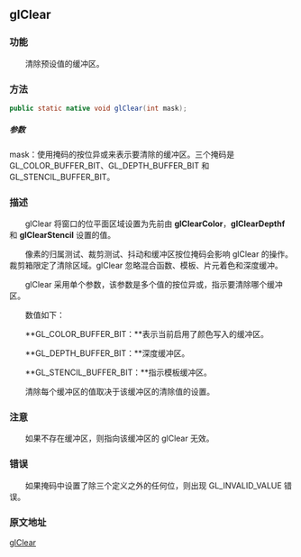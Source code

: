 ## glClear

### 功能

　　清除预设值的缓冲区。

### 方法

```java
public static native void glClear(int mask);
```

##### 参数

mask：使用掩码的按位异或来表示要清除的缓冲区。三个掩码是 GL_COLOR_BUFFER_BIT、GL_DEPTH_BUFFER_BIT 和 GL_STENCIL_BUFFER_BIT。

### 描述

　　glClear 将窗口的位平面区域设置为先前由 **glClearColor**，**glClearDepthf** 和 **glClearStencil** 设置的值。

　　像素的归属测试、裁剪测试、抖动和缓冲区按位掩码会影响 glClear 的操作。裁剪箱限定了清除区域。glClear 忽略混合函数、模板、片元着色和深度缓冲。

　　glClear 采用单个参数，该参数是多个值的按位异或，指示要清除哪个缓冲区。

　　数值如下：

　　**GL_COLOR_BUFFER_BIT：**表示当前启用了颜色写入的缓冲区。

　　**GL_DEPTH_BUFFER_BIT：**深度缓冲区。

　　**GL_STENCIL_BUFFER_BIT：**指示模板缓冲区。

　　清除每个缓冲区的值取决于该缓冲区的清除值的设置。

### 注意

　　如果不存在缓冲区，则指向该缓冲区的 glClear 无效。

### 错误

　　如果掩码中设置了除三个定义之外的任何位，则出现 GL_INVALID_VALUE 错误。

### 原文地址

[glClear](https://www.khronos.org/registry/OpenGL-Refpages/es2.0/xhtml/glClear.xml)




